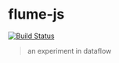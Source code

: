 # flume-js

[![Build Status](https://travis-ci.org/justinvdm/flume-core.svg?branch=master)](https://travis-ci.org/justinvdm/flume)

> an experiment in dataflow
